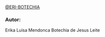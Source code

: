 <a href="https://github.com/eri-botechia">@ERI-BOTECHIA</a>




###  Autor: 
Erika Luisa Mendonca Botechia de Jesus Leite
